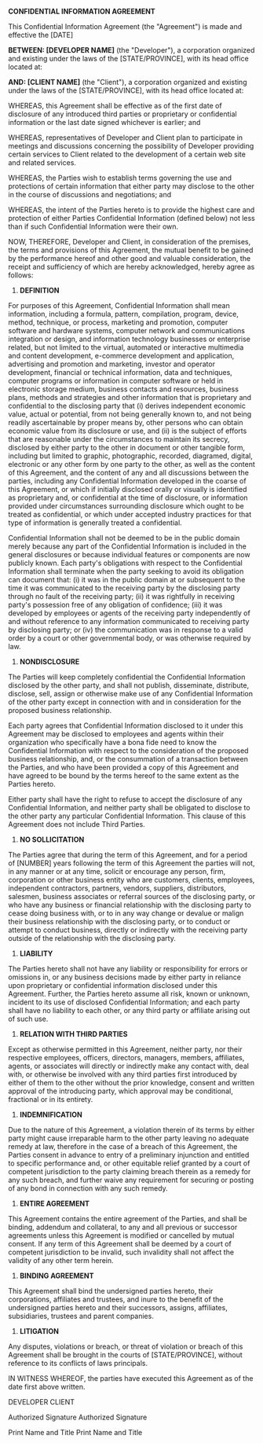 **CONFIDENTIAL INFORMATION AGREEMENT**

This Confidential Information Agreement (the \"Agreement\") is made and
effective the \[DATE\]

**BETWEEN: \[DEVELOPER NAME\]** (the \"Developer\"), a corporation
organized and existing under the laws of the \[STATE/PROVINCE\], with
its head office located at:

**AND: \[CLIENT NAME\]** (the \"Client\"), a corporation organized and
existing under the laws of the \[STATE/PROVINCE\], with its head office
located at:

WHEREAS, this Agreement shall be effective as of the first date of
disclosure of any introduced third parties or proprietary or
confidential information or the last date signed whichever is earlier;
and

WHEREAS, representatives of Developer and Client plan to participate in
meetings and discussions concerning the possibility of Developer
providing certain services to Client related to the development of a
certain web site and related services.

WHEREAS, the Parties wish to establish terms governing the use and
protections of certain information that either party may disclose to the
other in the course of discussions and negotiations; and

WHEREAS, the intent of the Parties hereto is to provide the highest care
and protection of either Parties Confidential Information (defined
below) not less than if such Confidential Information were their own.

NOW, THEREFORE, Developer and Client, in consideration of the premises,
the terms and provisions of this Agreement, the mutual benefit to be
gained by the performance hereof and other good and valuable
consideration, the receipt and sufficiency of which are hereby
acknowledged, hereby agree as follows:

1.  **DEFINITION**

For purposes of this Agreement, Confidential Information shall mean
information, including a formula, pattern, compilation, program, device,
method, technique, or process, marketing and promotion, computer
software and hardware systems, computer network and communications
integration or design, and information technology businesses or
enterprise related, but not limited to the virtual, automated or
interactive multimedia and content development, e-commerce development
and application, advertising and promotion and marketing, investor and
operator development, financial or technical information, data and
techniques, computer programs or information in computer software or
held in electronic storage medium, business contacts and resources,
business plans, methods and strategies and other information that is
proprietary and confidential to the disclosing party that (i) derives
independent economic value, actual or potential, from not being
generally known to, and not being readily ascertainable by proper means
by, other persons who can obtain economic value from its disclosure or
use, and (ii) is the subject of efforts that are reasonable under the
circumstances to maintain its secrecy, disclosed by either party to the
other in document or other tangible form, including but limited to
graphic, photographic, recorded, diagramed, digital, electronic or any
other form by one party to the other, as well as the content of this
Agreement, and the content of any and all discussions between the
parties, including any Confidential Information developed in the coarse
of this Agreement, or which if initially disclosed orally or visually is
identified as proprietary and, or confidential at the time of
disclosure, or information provided under circumstances surrounding
disclosure which ought to be treated as confidential, or which under
accepted industry practices for that type of information is generally
treated a confidential.

Confidential Information shall not be deemed to be in the public domain
merely because any part of the Confidential Information is included in
the general disclosures or because individual features or components are
now publicly known. Each party\'s obligations with respect to the
Confidential Information shall terminate when the party seeking to avoid
its obligation can document that: (i) it was in the public domain at or
subsequent to the time it was communicated to the receiving party by the
disclosing party through no fault of the receiving party; (ii) it was
rightfully in receiving party\'s possession free of any obligation of
confidence; (iii) it was developed by employees or agents of the
receiving party independently of and without reference to any
information communicated to receiving party by disclosing party; or (iv)
the communication was in response to a valid order by a court or other
governmental body, or was otherwise required by law.

1.  **NONDISCLOSURE**

The Parties will keep completely confidential the Confidential
Information disclosed by the other party, and shall not publish,
disseminate, distribute, disclose, sell, assign or otherwise make use of
any Confidential Information of the other party except in connection
with and in consideration for the proposed business relationship.

Each party agrees that Confidential Information disclosed to it under
this Agreement may be disclosed to employees and agents within their
organization who specifically have a bona fide need to know the
Confidential Information with respect to the consideration of the
proposed business relationship, and, or the consummation of a
transaction between the Parties, and who have been provided a copy of
this Agreement and have agreed to be bound by the terms hereof to the
same extent as the Parties hereto.

Either party shall have the right to refuse to accept the disclosure of
any Confidential Information, and neither party shall be obligated to
disclose to the other party any particular Confidential Information.
This clause of this Agreement does not include Third Parties.

1.  **NO SOLLICITATION**

The Parties agree that during the term of this Agreement, and for a
period of \[NUMBER\] years following the term of this Agreement the
parties will not, in any manner or at any time, solicit or encourage any
person, firm, corporation or other business entity who are customers,
clients, employees, independent contractors, partners, vendors,
suppliers, distributors, salesmen, business associates or referral
sources of the disclosing party, or who have any business or financial
relationship with the disclosing party to cease doing business with, or
to in any way change or devalue or malign their business relationship
with the disclosing party, or to conduct or attempt to conduct business,
directly or indirectly with the receiving party outside of the
relationship with the disclosing party.

1.  **LIABILITY**

The Parties hereto shall not have any liability or responsibility for
errors or omissions in, or any business decisions made by either party
in reliance upon proprietary or confidential information disclosed under
this Agreement. Further, the Parties hereto assume all risk, known or
unknown, incident to its use of disclosed Confidential Information; and
each party shall have no liability to each other, or any third party or
affiliate arising out of such use.

1.  **RELATION WITH THIRD PARTIES**

Except as otherwise permitted in this Agreement, neither party, nor
their respective employees, officers, directors, managers, members,
affiliates, agents, or associates will directly or indirectly make any
contact with, deal with, or otherwise be involved with any third parties
first introduced by either of them to the other without the prior
knowledge, consent and written approval of the introducing party, which
approval may be conditional, fractional or in its entirety.

1.  **INDEMNIFICATION**

Due to the nature of this Agreement, a violation therein of its terms by
either party might cause irreparable harm to the other party leaving no
adequate remedy at law, therefore in the case of a breach of this
Agreement, the Parties consent in advance to entry of a preliminary
injunction and entitled to specific performance and, or other equitable
relief granted by a court of competent jurisdiction to the party
claiming breach therein as a remedy for any such breach, and further
waive any requirement for securing or posting of any bond in connection
with any such remedy.

1.  **ENTIRE AGREEMENT**

This Agreement contains the entire agreement of the Parties, and shall
be binding, addendum and collateral, to any and all previous or
successor agreements unless this Agreement is modified or cancelled by
mutual consent. If any term of this Agreement shall be deemed by a court
of competent jurisdiction to be invalid, such invalidity shall not
affect the validity of any other term herein.

1.  **BINDING AGREEMENT**

This Agreement shall bind the undersigned parties hereto, their
corporations, affiliates and trustees, and inure to the benefit of the
undersigned parties hereto and their successors, assigns, affiliates,
subsidiaries, trustees and parent companies.

1.  **LITIGATION**

Any disputes, violations or breach, or threat of violation or breach of
this Agreement shall be brought in the courts of \[STATE/PROVINCE\],
without reference to its conflicts of laws principals.

IN WITNESS WHEREOF, the parties have executed this Agreement as of the
date first above written.

DEVELOPER CLIENT

Authorized Signature Authorized Signature

Print Name and Title Print Name and Title

